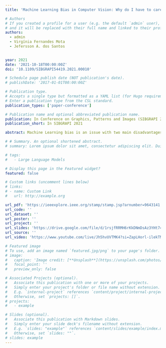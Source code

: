 ```yaml
---
title: 'Machine Learning Bias in Computer Vision: Why do I have to care?'

# Authors
# If you created a profile for a user (e.g. the default `admin` user), write the username (folder name) here
# and it will be replaced with their full name and linked to their profile.
authors:
  - admin
  - Virgínia Fernandes Mota
  - Jefersson A. dos Santos
  

year: 2021
date: '2021-10-18T00:00:00Z'
doi: '10.1109/SIBGRAPI54419.2021.00010'

# Schedule page publish date (NOT publication's date).
# publishDate: '2017-01-01T00:00:00Z'

# Publication type.
# Accepts a single type but formatted as a YAML list (for Hugo requirements).
# Enter a publication type from the CSL standard.
publication_types: ['paper-conference']

# Publication name and optional abbreviated publication name.
publication: In Conference on Graphics, Patterns and Images (SIBGRAPI 2021)
publication_short: In SIBGRAPI 2021

abstract: Machine Learning bias is an issue with two main disadvantages. It compromises the quantitative performance of a system, and depending on the application, it may have a strong impact on society from an ethical viewpoint. In this work we inspect the literature on Computer Vision focusing on human-centered applications such as computer-aided diagnosis and face recognition to outline several forms of bias, bringing study cases for a more thorough inspection of how this issue takes form in the field of machine learning applied to images. We conclude with proposals from the literature on how to solve, or at least minimize, the impacts of bias.

# # Summary. An optional shortened abstract.
# summary: Lorem ipsum dolor sit amet, consectetur adipiscing elit. Duis posuere tellus ac convallis placerat. Proin tincidunt magna sed ex sollicitudin condimentum.

# tags:
#   - Large Language Models

# Display this page in the Featured widget?
featured: false

# Custom links (uncomment lines below)
# links:
# - name: Custom Link
#   url: http://example.org

url_pdf: 'https://ieeexplore.ieee.org/stamp/stamp.jsp?arnumber=9643141'
url_code: ''
url_dataset: ''
url_poster: ''
url_project: ''
url_slides: 'https://drive.google.com/file/d/1rsjfRRMH6rKkDNmDsAz3YHt74lGNI9aj/view?usp=share_link'
url_source: ''
url_video: 'https://www.youtube.com/live/Jh5hvUVTMK4?si=ZapLHorl-ilekTMt'

# Featured image
# To use, add an image named `featured.jpg/png` to your page's folder.
# image:
#   caption: 'Image credit: [**Unsplash**](https://unsplash.com/photos/pLCdAaMFLTE)'
#   focal_point: ''
#   preview_only: false

# Associated Projects (optional).
#   Associate this publication with one or more of your projects.
#   Simply enter your project's folder or file name without extension.
#   E.g. `internal-project` references `content/project/internal-project/index.md`.
#   Otherwise, set `projects: []`.
# projects:
#   - example

# Slides (optional).
#   Associate this publication with Markdown slides.
#   Simply enter your slide deck's filename without extension.
#   E.g. `slides: "example"` references `content/slides/example/index.md`.
#   Otherwise, set `slides: ""`.
# slides: example
---
```


<!-- {{% callout note %}}
Click the _Cite_ button above to demo the feature to enable visitors to import publication metadata into their reference management software.
{{% /callout %}}

{{% callout note %}}
Create your slides in Markdown - click the _Slides_ button to check out the example.
{{% /callout %}}

Add the publication's **full text** or **supplementary notes** here. You can use rich formatting such as including [code, math, and images](https://docs.hugoblox.com/content/writing-markdown-latex/). -->

